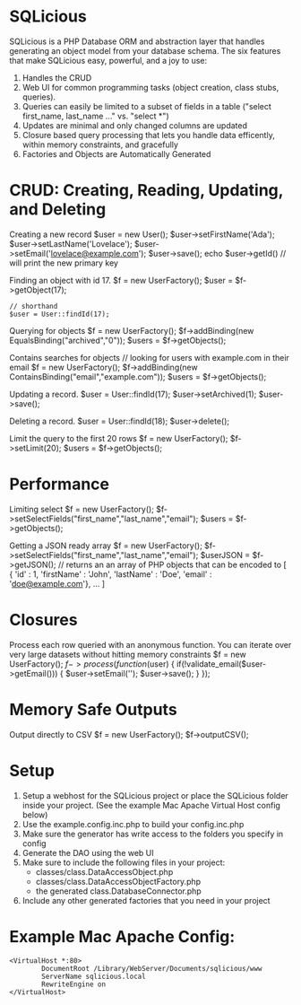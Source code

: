 
SQLicious
=============

SQLicious is a PHP Database ORM and abstraction layer that handles generating
an object model from your database schema. The six features that make
SQLicious easy, powerful, and a joy to use:

1. Handles the CRUD
1. Web UI for common programming tasks (object creation, class stubs, queries).
1. Queries can easily be limited to a subset of fields in a table ("select first_name, last_name ..." vs. "select *")
1. Updates are minimal and only changed columns are updated
1. Closure based query processing that lets you handle data efficently, within memory constraints, and gracefully
1. Factories and Objects are Automatically Generated



CRUD: Creating, Reading, Updating, and Deleting
==============

Creating a new record
	$user = new User();
	$user->setFirstName('Ada');
	$user->setLastName('Lovelace');
	$user->setEmail('lovelace@example.com');
	$user->save();
	echo $user->getId() // will print the new primary key
	
Finding an object with id 17.
	$f = new UserFactory();
	$user = $f->getObject(17);
	
	// shorthand
	$user = User::findId(17);

Querying for objects
	$f = new UserFactory();
	$f->addBinding(new EqualsBinding("archived","0"));
	$users = $f->getObjects();
	
Contains searches for objects
	// looking for users with example.com in their email
	$f = new UserFactory();
	$f->addBinding(new ContainsBinding("email","example.com"));
	$users = $f->getObjects();
	
Updating a record.
	$user = User::findId(17);
	$user->setArchived(1);
	$user->save();
	
Deleting a record.
	$user = User::findId(18);
	$user->delete();
	
Limit the query to the first 20 rows
	$f = new UserFactory();
	$f->setLimit(20);
	$users = $f->getObjects();
	

Performance
=============
Limiting select
	$f = new UserFactory();
	$f->setSelectFields("first_name","last_name","email");
	$users = $f->getObjects();
	
Getting a JSON ready array
	$f = new UserFactory();
	$f->setSelectFields("first_name","last_name","email");
	$userJSON = $f->getJSON(); // returns an an array of PHP objects that can be encoded to  [ { 'id' : 1, 'firstName' : 'John', 'lastName' : 'Doe', 'email' : 'doe@example.com'}, ... ]
	

Closures
============
Process each row queried with an anonymous function. You can iterate over very large datasets without hitting memory constraints
	$f = new UserFactory();
	$f->process(function($user)
	{
		if(!validate_email($user->getEmail()))
		{
			$user->setEmail('');
			$user->save();
		}
	});

Memory Safe Outputs
============	
Output directly to CSV
	$f = new UserFactory();
	$f->outputCSV();
	
	

Setup
=============

1. Setup a webhost for the SQLicious project or place the SQLicious folder inside your project. (See the example Mac Apache Virtual Host config below)
2. Use the example.config.inc.php to build your config.inc.php
3. Make sure the generator has write access to the folders you specify in config
4. Generate the DAO using the web UI
5. Make sure to include the following files in your project:
	* classes/class.DataAccessObject.php
	* classes/class.DataAccessObjectFactory.php
	* the generated class.DatabaseConnector.php
6. Include any other generated factories that you need in your project



Example Mac Apache Config:
=============
	<VirtualHost *:80>
	        DocumentRoot /Library/WebServer/Documents/sqlicious/www
	        ServerName sqlicious.local
	        RewriteEngine on
	</VirtualHost>